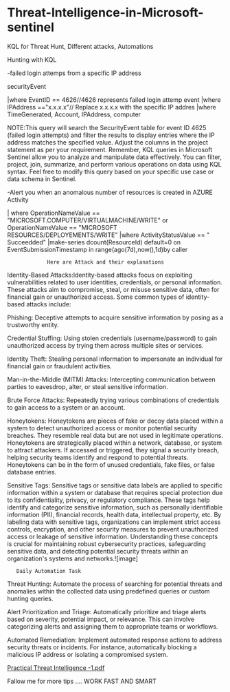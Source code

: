 # Threat-Intelligence-in-Microsoft-sentinel
KQL for Threat Hunt, Different attacks, Automations 

Hunting with KQL

-failed login attemps from a specific IP address

securityEvent

|where EventID == 4626//4626 represents failed login attemp event
|where IPAddress =="x.x.x.x"// Replace x.x.x.x with the specific IP addres
|where TimeGenerated, Account, IPAddress, computer

NOTE:This query will search the SecurityEvent table for event ID 4625 (failed login attempts) and filter the results to display entries where the IP address matches the specified value. Adjust the columns in the project statement as per your requirement.
Remember, KQL queries in Microsoft Sentinel allow you to analyze and manipulate data effectively. You can filter, project, join, summarize, and perform various operations on data using KQL syntax.
Feel free to modify this query based on your specific use case or data schema in Sentinel.


-Alert you when an anomalous number of resources is created in AZURE Activity

| where OperationNameValue == "MICROSOFT.COMPUTER/VIRTUALMACHINE/WRITE" or OperationNameValue == "MICROSOFT RESOURCES/DEPLOYEMENTS/WRITE"
|where ActivityStatusValue == " Succeedded"
|make-series dcount(ResourceId) default=0 on EventSubmissionTimestamp in range(ago(7d),now(),1d)by caller

                 Here are Attack and their explanations
                 
Identity-Based Attacks:Identity-based attacks focus on exploiting vulnerabilities related to user identities, credentials, or personal information. These attacks aim to compromise, steal, or misuse sensitive data, often for financial gain or unauthorized access. Some common types of identity-based attacks include:

Phishing: Deceptive attempts to acquire sensitive information by posing as a trustworthy entity.

Credential Stuffing: Using stolen credentials (username/password) to gain unauthorized access by trying them across multiple sites or services.

Identity Theft: Stealing personal information to impersonate an individual for financial gain or fraudulent activities.

Man-in-the-Middle (MITM) Attacks: Intercepting communication between parties to eavesdrop, alter, or steal sensitive information.

Brute Force Attacks: Repeatedly trying various combinations of credentials to gain access to a system or an account.

Honeytokens: Honeytokens are pieces of fake or decoy data placed within a system to detect unauthorized access or monitor potential security breaches. They resemble real data but are not used in legitimate operations. Honeytokens are strategically placed within a network, database, or system to attract attackers. If accessed or triggered, they signal a security breach, helping security teams identify and respond to potential threats. Honeytokens can be in the form of unused credentials, fake files, or false database entries.

Sensitive Tags: Sensitive tags or sensitive data labels are applied to specific information within a system or database that requires special protection due to its confidentiality, privacy, or regulatory compliance. These tags help identify and categorize sensitive information, such as personally identifiable information (PII), financial records, health data, intellectual property, etc. By labeling data with sensitive tags, organizations can implement strict access controls, encryption, and other security measures to prevent unauthorized access or leakage of sensitive information.
Understanding these concepts is crucial for maintaining robust cybersecurity practices, safeguarding sensitive data, and detecting potential security threats within an organization's systems and networks.![image]

       Daily Automation Task
 Threat Hunting: Automate the process of searching for potential threats and anomalies within the collected data using predefined queries or custom hunting queries.
 
 Alert Prioritization and Triage: Automatically prioritize and triage alerts based on severity, potential impact, or relevance. This can involve categorizing alerts and assigning them to appropriate teams or workflows.

Automated Remediation: Implement automated response actions to address security threats or incidents. For instance, automatically blocking a malicious IP address or isolating a compromised system.

[Practical Threat Intelligence -1.pdf](https://github.com/AmadouMan/Threat-Intelligence-in-Microsoft-sentinel/files/13853850/Practical.Threat.Intelligence.-1.pdf)

Fallow me for more tips ....    WORK FAST AND SMART




  
